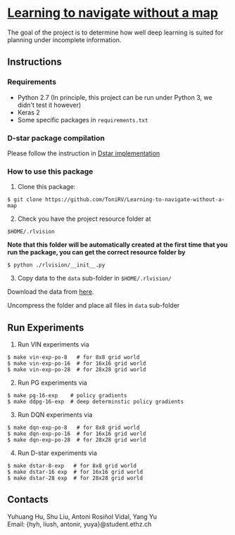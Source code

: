 # [Learning to navigate without a map](http://dgyblog.com/projects-term/rlvision.html)
The goal of the project is to determine how well deep learning is suited for planning under incomplete information.


## Instructions

### Requirements

+ Python 2.7 (In principle, this project can be run under Python 3, we didn't test it however)
+ Keras 2
+ Some specific packages in `requirements.txt`

### D-star package compilation

Please follow the instruction in [Dstar implementation](./dstar-lite)

### How to use this package

1. Clone this package:

```
$ git clone https://github.com/ToniRV/Learning-to-navigate-without-a-map
```

2. Check you have the project resource folder at

```
$HOME/.rlvision
```

__Note that this folder will be automatically created at the first time that
you run the package, you can get the correct resource folder by__ 

```
$ python ./rlvision/__init__.py
```

3. Copy data to the `data` sub-folder in `$HOME/.rlvision/`

Download the data from [here](https://goo.gl/21mk9g).

Uncompress the folder and place all files in `data` sub-folder

## Run Experiments

1. Run VIN experiments via

```
$ make vin-exp-po-8   # for 8x8 grid world
$ make vin-exp-po-16  # for 16x16 grid world
$ make vin-exp-po-28  # for 28x28 grid world
```

2. Run PG experiments via

```
$ make pg-16-exp    # policy gradients
$ make ddpg-16-exp  # deep determinstic policy gradients
```

3. Run DQN experiments via

```
$ make dqn-exp-po-8   # for 8x8 grid world
$ make dqn-exp-po-16  # for 16x16 grid world
$ make dqn-exp-po-28  # for 28x28 grid world
```

4. Run D-star experiments via

```
$ make dstar-8-exp   # for 8x8 grid world
$ make dstar-16 exp  # for 16x16 grid world
$ make dstar-28 exp  # for 28x28 grid world
```

## Contacts

Yuhuang Hu, Shu Liu, Antoni Rosiñol Vidal, Yang Yu  
Email: {hyh, liush, antonir, yuya}@student.ethz.ch

